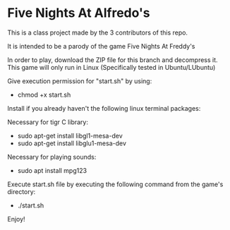 # Five Nights At Alfredo's

This is a class project made by the 3 contributors of this repo.

It is intended to be a parody of the game Five Nights At Freddy's

In order to play, download the ZIP file for this branch and decompress it.
This game will only run in Linux (Specifically tested in Ubuntu/LUbuntu)

Give execution permission for "start.sh" by using:
 - chmod +x start.sh


Install if you already haven't the following linux terminal packages:

Necessary for tigr C library:
 - sudo apt-get install libgl1-mesa-dev
 - sudo apt-get install libglu1-mesa-dev

Necessary for playing sounds:
 - sudo apt install mpg123


Execute start.sh file by executing the following command from the game's directory:
- ./start.sh


Enjoy!
